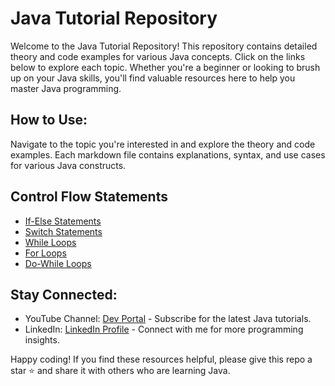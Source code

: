 # Java Tutorial Repository

Welcome to the Java Tutorial Repository! This repository contains detailed theory and code examples for various Java concepts. Click on the links below to explore each topic. Whether you're a beginner or looking to brush up on your Java skills, you'll find valuable resources here to help you master Java programming.

## How to Use:
Navigate to the topic you're interested in and explore the theory and code examples.
Each markdown file contains explanations, syntax, and use cases for various Java constructs.

## Control Flow Statements

- [If-Else Statements](control-flow-statements/if-else/IfElseTheory.md)
- [Switch Statements](control-flow-statements/switch/SwitchTheory.md)
- [While Loops](control-flow-statements/loops/while-loop/WhileLoopTheory.md)
- [For Loops](control-flow-statements/loops/for-loop/ForLoopTheory.md)
- [Do-While Loops](control-flow-statements/loops/do-while-loop/DoWhileLoopTheory.md)

## Stay Connected:
* YouTube Channel: [Dev Portal](https://www.youtube.com/@DevPortal2114) - Subscribe for the latest Java tutorials.
* LinkedIn: [LinkedIn Profile](https://www.linkedin.com/in/nakul-mitra-microservices-spring-boot-java-postgresql/) - Connect with me for more programming insights.

Happy coding! If you find these resources helpful, please give this repo a star ⭐ and share it with others who are learning Java.

